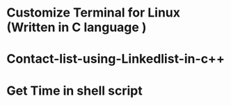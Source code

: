 # Customize  Terminal for Linux (Written in C language )
# Contact-list-using-Linkedlist-in-c++
# Get Time in shell script
